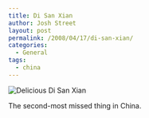 ```yaml
---
title: Di San Xian
author: Josh Street
layout: post
permalink: /2008/04/17/di-san-xian/
categories:
  - General
tags:
  - china
---
```

![Delicious Di San Xian][1]

The second-most missed thing in China.

 [1]: http://josh.st/blog/wp-content/2008/04/disanxian.jpg